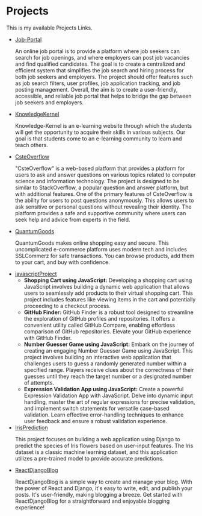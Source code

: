 # Projects
This is my available Projects Links.
     <ul>
          <li>
               <a href="https://github.com/MdAshiqurRahmanZayed/Job-Portal">Job-Portal</a>
               <p> An online job portal is to provide a platform where job seekers can search for job openings, and
                    where employers can post job vacancies and find qualified candidates. The goal is to create a
                    centralized and efficient system that simplifies the job search and hiring process for both job
                    seekers and employers. The project should offer features such as job search filters, user profiles,
                    job application tracking, and job posting management. Overall, the aim is to create a user-friendly,
                    accessible, and reliable job portal that helps to bridge the gap between job seekers and employers.
               </p>
          </li>
          <li>
               <a href="https://github.com/MdAshiqurRahmanZayed/KnowledgeKernel">KnowledgeKernel</a>
               <p>Knowledge-Kernel is an e-learning website through which the students will get the opportunity to
                    acquire their skills in various subjects. Our goal is that students come to an e-learning community
                    to learn and teach others.</p>
          </li>
          <li>
               <a href="https://github.com/MdAshiqurRahmanZayed/CsteOverflow">CsteOverflow</a>
               <p>"CsteOverflow" is a web-based platform that provides a platform for users to ask and answer questions
                    on various topics related to computer science and information technology. The project is designed to
                    be similar to StackOverflow, a popular question and answer platform, but with additional features.
                    One of the primary features of CsteOverflow is the ability for users to post questions anonymously.
                    This allows users to ask sensitive or personal questions without revealing their identity. The
                    platform provides a safe and supportive community where users can seek help and advice from experts
                    in the field. </p>
          </li>
          <li>
               <a href="https://github.com/MdAshiqurRahmanZayed/QuantumGoods">QuantumGoods</a>
               <p>QuantumGoods makes online shopping easy and secure. This uncomplicated e-commerce platform uses modern
                    tech and includes SSLCommerz for safe transactions. You can browse products, add them to your cart,
                    and buy with confidence. </p>
          </li>
          <li>
               <a href="https://github.com/MdAshiqurRahmanZayed/javascriptProject">javascriptProject</a>
               <ul>
                    <li>
                         <b>Shopping Cart using JavaScript:</b>
                         Developing a shopping cart using JavaScript involves building a dynamic web application that
                         allows users to seamlessly add products to their virtual shopping cart. This project includes
                         features like viewing items in the cart and potentially proceeding to a checkout process.
                    </li>
                    <li>
                         <b>GitHub Finder:</b>
                         GitHub Finder is a robust tool designed to streamline the exploration of GitHub profiles and
                         repositories. It offers a convenient utility called GitHub Compare, enabling effortless
                         comparison of GitHub repositories. Elevate your GitHub experience with GitHub Finder.
                    </li>
                    <li>
                         <b>Number Guesser Game using JavaScript:</b>
                         Embark on the journey of creating an engaging Number Guesser Game using JavaScript. This
                         project involves building an interactive web application that challenges users to guess a
                         randomly generated number within a specified range. Players receive clues about the correctness
                         of their guesses until they reach the target number or a designated number of attempts.
                    </li>
                    <li>
                         <b>Expression Validation App using JavaScript:</b>
                         Create a powerful Expression Validation App with JavaScript. Delve into dynamic input handling,
                         master the art of regular expressions for precise validation, and implement switch statements
                         for versatile case-based validation. Learn effective error-handling techniques to enhance user feedback and ensure a robust validation experience.
                    </li>
               </ul>
          </li>
          <li>
               <a href="https://github.com/MdAshiqurRahmanZayed/IrisPrediction">IrisPrediction</a>
               <p>This project focuses on building a web application using Django to predict the species of Iris flowers
                    based on user-input features. The Iris dataset is a classic machine learning dataset, and this
                    application utilizes a pre-trained model to provide accurate predictions.</p>
          </li>
          <li>
               <a href="https://github.com/MdAshiqurRahmanZayed/ReactDjangoBlog">ReactDjangoBlog</a>
               <p>ReactDjangoBlog is a simple way to create and manage your blog. With the power of React and Django,
                    it's easy to write, edit, and publish your posts. It's user-friendly, making blogging a breeze. Get
                    started with ReactDjangoBlog for a straightforward and enjoyable blogging experience!</p>
          </li>
     </ul>